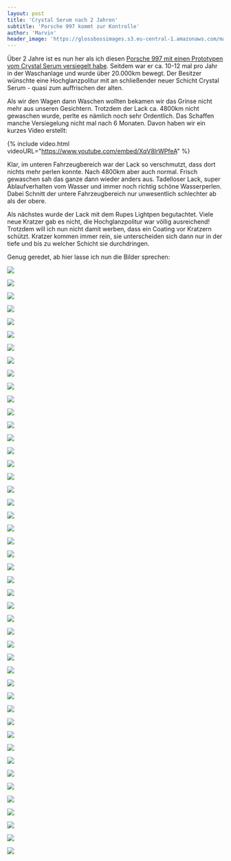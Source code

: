 ```yaml
---
layout: post
title: 'Crystal Serum nach 2 Jahren'
subtitle: 'Porsche 997 kommt zur Kontrolle'
author: 'Marvin'
header_image: 'https://glossbossimages.s3.eu-central-1.amazonaws.com/marvin/997-grau-serum-2/DSC02006.jpg'
---
```


Über 2 Jahre ist es nun her als ich diesen [Porsche 997 mit einen Prototypen vom Crystal Serum versiegelt habe](https://glossboss.de/pflegeberichte/porsche-997-grau-crystal-serum-gtechniq/). Seitdem war er ca. 10-12 mal pro Jahr in der Waschanlage und wurde über 20.000km bewegt. Der Besitzer wünschte eine Hochglanzpolitur mit an schließender neuer Schicht Crystal Serum - quasi zum auffrischen der alten.

Als wir den Wagen dann Waschen wollten bekamen wir das Grinse nicht mehr aus unseren Gesichtern. Trotzdem der Lack ca. 4800km nicht gewaschen wurde, perlte es nämlich noch sehr Ordentlich. Das Schaffen manche Versiegelung nicht mal nach 6 Monaten. Davon haben wir ein kurzes Video erstellt:

{% include video.html videoURL="https://www.youtube.com/embed/XqV8lrWPfeA" %}

Klar, im unteren Fahrzeugbereich war der Lack so verschmutzt, dass dort nichts mehr perlen konnte. Nach 4800km aber auch normal. Frisch gewaschen sah das ganze dann wieder anders aus. Tadelloser Lack, super Ablaufverhalten vom Wasser und immer noch richtig schöne Wasserperlen. Dabei Schnitt der untere Fahrzeugbereich nur unwesentlich schlechter ab als der obere.

Als nächstes wurde der Lack mit dem Rupes Lightpen begutachtet. Viele neue Kratzer gab es nicht, die Hochglanzpolitur war völlig ausreichend! Trotzdem will ich nun nicht damit werben, dass ein Coating vor Kratzern schützt. Kratzer kommen immer rein, sie unterscheiden sich dann nur in der tiefe und bis zu welcher Schicht sie durchdringen.


Genug geredet, ab hier lasse ich nun die Bilder sprechen:

![](https://glossbossimages.s3.eu-central-1.amazonaws.com/marvin/997-grau-serum-2/DSC01950.jpg)

![](https://glossbossimages.s3.eu-central-1.amazonaws.com/marvin/997-grau-serum-2/DSC01951.jpg)

![](https://glossbossimages.s3.eu-central-1.amazonaws.com/marvin/997-grau-serum-2/DSC01952.jpg)

![](https://glossbossimages.s3.eu-central-1.amazonaws.com/marvin/997-grau-serum-2/DSC01953.jpg)

![](https://glossbossimages.s3.eu-central-1.amazonaws.com/marvin/997-grau-serum-2/DSC01954.jpg)

![](https://glossbossimages.s3.eu-central-1.amazonaws.com/marvin/997-grau-serum-2/DSC01956.jpg)

![](https://glossbossimages.s3.eu-central-1.amazonaws.com/marvin/997-grau-serum-2/DSC01958.jpg)

![](https://glossbossimages.s3.eu-central-1.amazonaws.com/marvin/997-grau-serum-2/DSC01960.jpg)

![](https://glossbossimages.s3.eu-central-1.amazonaws.com/marvin/997-grau-serum-2/DSC01961.jpg)

![](https://glossbossimages.s3.eu-central-1.amazonaws.com/marvin/997-grau-serum-2/DSC01962.jpg)

![](https://glossbossimages.s3.eu-central-1.amazonaws.com/marvin/997-grau-serum-2/DSC01967.jpg)

![](https://glossbossimages.s3.eu-central-1.amazonaws.com/marvin/997-grau-serum-2/DSC01968.jpg)

![](https://glossbossimages.s3.eu-central-1.amazonaws.com/marvin/997-grau-serum-2/DSC01970.jpg)

![](https://glossbossimages.s3.eu-central-1.amazonaws.com/marvin/997-grau-serum-2/DSC01971.jpg)

![](https://glossbossimages.s3.eu-central-1.amazonaws.com/marvin/997-grau-serum-2/DSC01972.jpg)

![](https://glossbossimages.s3.eu-central-1.amazonaws.com/marvin/997-grau-serum-2/DSC01973.jpg)

![](https://glossbossimages.s3.eu-central-1.amazonaws.com/marvin/997-grau-serum-2/DSC01975.jpg)

![](https://glossbossimages.s3.eu-central-1.amazonaws.com/marvin/997-grau-serum-2/DSC01976.jpg)

![](https://glossbossimages.s3.eu-central-1.amazonaws.com/marvin/997-grau-serum-2/DSC01977.jpg)

![](https://glossbossimages.s3.eu-central-1.amazonaws.com/marvin/997-grau-serum-2/DSC01979.jpg)

![](https://glossbossimages.s3.eu-central-1.amazonaws.com/marvin/997-grau-serum-2/DSC01980.jpg)

![](https://glossbossimages.s3.eu-central-1.amazonaws.com/marvin/997-grau-serum-2/DSC01981.jpg)

![](https://glossbossimages.s3.eu-central-1.amazonaws.com/marvin/997-grau-serum-2/DSC01987.jpg)

![](https://glossbossimages.s3.eu-central-1.amazonaws.com/marvin/997-grau-serum-2/DSC01989.jpg)

![](https://glossbossimages.s3.eu-central-1.amazonaws.com/marvin/997-grau-serum-2/DSC01990.jpg)

![](https://glossbossimages.s3.eu-central-1.amazonaws.com/marvin/997-grau-serum-2/DSC01993.jpg)

![](https://glossbossimages.s3.eu-central-1.amazonaws.com/marvin/997-grau-serum-2/DSC01996.jpg)

![](https://glossbossimages.s3.eu-central-1.amazonaws.com/marvin/997-grau-serum-2/DSC01997.jpg)

![](https://glossbossimages.s3.eu-central-1.amazonaws.com/marvin/997-grau-serum-2/DSC01999.jpg)

![](https://glossbossimages.s3.eu-central-1.amazonaws.com/marvin/997-grau-serum-2/DSC02020.jpg)

![](https://glossbossimages.s3.eu-central-1.amazonaws.com/marvin/997-grau-serum-2/DSC02021.jpg)

![](https://glossbossimages.s3.eu-central-1.amazonaws.com/marvin/997-grau-serum-2/DSC02022.jpg)

![](https://glossbossimages.s3.eu-central-1.amazonaws.com/marvin/997-grau-serum-2/DSC02039.jpg)

![](https://glossbossimages.s3.eu-central-1.amazonaws.com/marvin/997-grau-serum-2/DSC02023.jpg)

![](https://glossbossimages.s3.eu-central-1.amazonaws.com/marvin/997-grau-serum-2/DSC02029.jpg)

![](https://glossbossimages.s3.eu-central-1.amazonaws.com/marvin/997-grau-serum-2/DSC02030.jpg)

![](https://glossbossimages.s3.eu-central-1.amazonaws.com/marvin/997-grau-serum-2/DSC02031.jpg)

![](https://glossbossimages.s3.eu-central-1.amazonaws.com/marvin/997-grau-serum-2/DSC02033.jpg)

![](https://glossbossimages.s3.eu-central-1.amazonaws.com/marvin/997-grau-serum-2/DSC02003.jpg)

![](https://glossbossimages.s3.eu-central-1.amazonaws.com/marvin/997-grau-serum-2/DSC02005.jpg)

![](https://glossbossimages.s3.eu-central-1.amazonaws.com/marvin/997-grau-serum-2/DSC02006.jpg)

![](https://glossbossimages.s3.eu-central-1.amazonaws.com/marvin/997-grau-serum-2/DSC02008.jpg)

![](https://glossbossimages.s3.eu-central-1.amazonaws.com/marvin/997-grau-serum-2/DSC02010.jpg)

![](https://glossbossimages.s3.eu-central-1.amazonaws.com/marvin/997-grau-serum-2/DSC02013.jpg)

![](https://glossbossimages.s3.eu-central-1.amazonaws.com/marvin/997-grau-serum-2/DSC02016.jpg)

![](https://glossbossimages.s3.eu-central-1.amazonaws.com/marvin/997-grau-serum-2/DSC02000.jpg)
